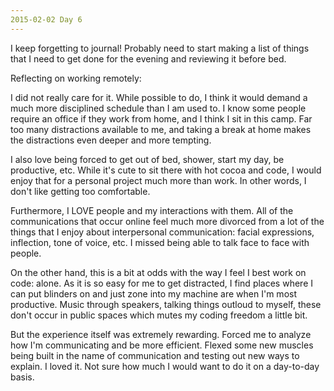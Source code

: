 ```yaml
---
2015-02-02 Day 6
---
```


I keep forgetting to journal!  Probably need to start making a list of things that I need to get done for the evening and reviewing it before bed.

Reflecting on working remotely:

I did not really care for it.  While possible to do, I think it would demand a much more disciplined schedule than I am used to.  I know some people require an office if they work from home, and I think I sit in this camp.  Far too many distractions available to me, and taking a break at home makes the distractions even deeper and more tempting.

I also love being forced to get out of bed, shower, start my day, be productive, etc.  While it's cute to sit there with hot cocoa and code, I would enjoy that for a personal project much more than work.  In other words, I don't like getting too comfortable.

Furthermore, I LOVE people and my interactions with them.  All of the communications that occur online feel much more divorced from a lot of the things that I enjoy about interpersonal communication: facial expressions, inflection, tone of voice, etc.  I missed being able to talk face to face with people.

On the other hand, this is a bit at odds with the way I feel I best work on code: alone.  As it is so easy for me to get distracted, I find places where I can put blinders on and just zone into my machine are when I'm most productive.  Music through speakers, talking things outloud to myself, these don't occur in public spaces which mutes my coding freedom a little bit.

But the experience itself was extremely rewarding.  Forced me to analyze how I'm communicating and be more efficient.  Flexed some new muscles being built in the name of communication and testing out new ways to explain.  I loved it.  Not sure how much I would want to do it on a day-to-day basis.